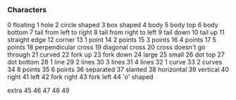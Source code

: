 ### Characters
0 floating
1 hole
2 circle shaped
3 box shaped
4 body
5 body top
6 body bottom
7 tail from left to right
8 tail from right to left
9 tail down
10 tail up
11 straight edge
12 corner
13 1 point
14 2 points
15 3 points
16 4 points
17 5 points
18 perpendicular cross
19 diagonal cross
20 cross doesn't go through
21 curved
22 fork up
23 fork down
24 large
25 small
26 dot top
27 dot bottom
28 1 line
29 2 lines
30 3 lines
31 4 lines
32 1 curve
33 2 curves
34 8 points
35 6 points
36 separated
37 slanted
38 horizontal
39 vertical
40 right
41 left
42 fork right
43 fork left
44 'o' shaped

extra
45
46
47
48
49
